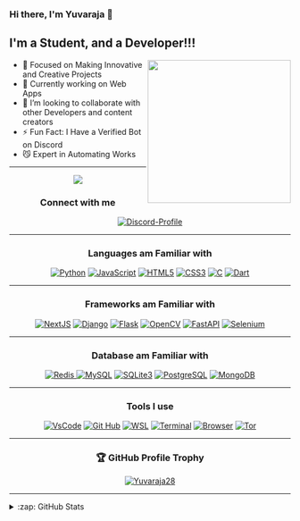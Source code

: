 ### Hi there, I'm Yuvaraja 👋
## I'm a Student, and a Developer!!!

<div align="right">
  <a href="Yuvaraja" target="_blank">
    <img
      width="256"
      align="right"
      src="https://api.daily.dev/devcards/ea1bf798e9124c24bfe87cf941c5decb.png?r=mlv"
    />
  </a>
</div>

- 🔭 Focused on Making Innovative and Creative Projects
- 🌱 Currently working on Web Apps
- 👯 I’m looking to collaborate with other Developers and content creators
- ⚡ Fun Fact: I Have a Verified Bot on Discord
- 😼 Expert in Automating Works

<hr>
<div>
  <p align="center">
    <img src="https://visitor-badge.glitch.me/badge?page_id=Yuvaraja28">
  </p>

  <h3 align="center">Connect with me<br></h3>
  <p align="center">
  <a href="https://discord.com/users/759050921413312532"><img alt="Discord-Profile" src="https://discord.c99.nl/widget/theme-4/759050921413312532.png"></a>
</p>
  <hr>
  </div>
<div>
  <h3 align="center">Languages am Familiar with<br></h3>
  <p align="center">
  <a href="https://python.org"><img alt="Python" src="https://img.shields.io/badge/python-3670A0?style=for-the-badge&logo=python&logoColor=ffdd54"></a>
  <a href="https://javascript.org" target="_blank"><img alt="JavaScript" src="https://img.shields.io/badge/javascript-%23323330.svg?style=for-the-badge&logo=javascript&logoColor=%23F7DF1E"></a>
  <a href="https://developer.mozilla.org/en-US/docs/Web/HTML"><img alt="HTML5" src="https://img.shields.io/badge/html5-%23E34F26.svg?style=for-the-badge&logo=html5&logoColor=white"></a>
  <a href="https://developer.mozilla.org/en-US/docs/Web/CSS" target="_blank"><img alt="CSS3" src="https://img.shields.io/badge/css3-%231572B6.svg?style=for-the-badge&logo=css3&logoColor=white"></a>
  <a href="https://en.wikipedia.org/wiki/C_(programming_language)"><img alt="C" src="https://img.shields.io/badge/c-%2300599C.svg?style=for-the-badge&logo=c&logoColor=white"></a>
  <a href="https://dart.dev"><img alt="Dart" src="https://img.shields.io/badge/dart-%230175C2.svg?style=for-the-badge&logo=dart&logoColor=white"></a>
</p>
  <hr>
  </div>
  <div>
  <h3 align="center">Frameworks am Familiar with<br></h3>
  <p align="center">
    <a href="https://nextjs.org/" target="_blank"><img alt="NextJS" src="https://img.shields.io/badge/Next.js-black?style=for-the-badge&logo=next.js&logoColor=white"></a>
    <a href="https://djangoproject.org" target="_blank"><img alt="Django" src="https://img.shields.io/badge/django-%23092E20.svg?style=for-the-badge&logo=django&logoColor=white"></a>
    <a href="https://flask.palletsprojects.org" target="_blank"><img alt="Flask" src="https://img.shields.io/badge/flask-%23000.svg?style=for-the-badge&logo=flask&logoColor=white"></a>
    <a href="https://opencv.org" target="_blank"><img alt="OpenCV" src="https://img.shields.io/badge/opencv-%23white.svg?style=for-the-badge&logo=opencv&logoColor=white"></a>
    <a href="https://fastapi.tiangolo.com" target="_blank"><img alt="FastAPI" src="https://img.shields.io/badge/FastAPI-005571?style=for-the-badge&logo=fastapi"></a>
    <a href="https://www.selenium.dev/" target="_blank"><img alt="Selenium" src="https://img.shields.io/badge/-selenium-%43B02A?style=for-the-badge&logo=selenium&logoColor=white"></a>
</p>
  </div><hr>
  <div>
  <h3 align="center">Database am Familiar with</h3>
  <p align="center">
    <a href="https://redis.io" target="_blank"><img alt="Redis" src="https://img.shields.io/badge/redis-%23DD0031.svg?style=for-the-badge&logo=redis&logoColor=white"> 
    <a href="https://mysql.org" target="_blank"><img alt="MySQL" src="https://img.shields.io/badge/mysql-%2300f.svg?style=for-the-badge&logo=mysql&logoColor=white"></a>
    <a href="https://sqlite.org" target="_blank"><img alt="SQLite3" src="https://img.shields.io/badge/sqlite-%2307405e.svg?style=for-the-badge&logo=sqlite&logoColor=white"></a>
    <a href="https://postgresql.org" target="_blank"><img alt="PostgreSQL" src="https://img.shields.io/badge/postgres-%23316192.svg?style=for-the-badge&logo=postgresql&logoColor=white"></a>
    <a href="https://mongodb.com" target="_blank"><img alt="MongoDB" src="https://img.shields.io/badge/MongoDB-%234ea94b.svg?style=for-the-badge&logo=mongodb&logoColor=white"></a>
</a>
  </p>
  </div><hr>
  <div>
  <h3 align="center">Tools I use</h3>
  <p align="center">
    <a href="https://code.visualstudio.com/" target="_blank"><img alt="VsCode" src="https://img.shields.io/badge/VS%20Code-0078d7.svg?style=for-the-badge&logo=visual-studio-code&logoColor=white"></a>
    <a href="https://github.com/" target="_blank"><img alt="Git Hub" src="https://img.shields.io/badge/github-%23121011.svg?style=for-the-badge&logo=github&logoColor=white"></a>
    <a href="https://docs.microsoft.com/en-us/windows/wsl/" target="_blank"><img alt="WSL" src="https://img.shields.io/badge/WSL-000000?style=for-the-badge&logo=windows"></a>
    <a href="https://www.microsoft.com/en-us/p/windows-terminal/9n0dx20hk701" target="_blank"><img alt="Terminal" src="https://img.shields.io/badge/Terminal-000000?style=for-the-badge&logo=windowsterminal"></a>
    <a href="https://brave.com/" target="_blank"><img alt="Browser" src="https://img.shields.io/badge/Brave-FB542B?style=for-the-badge&logo=Brave&logoColor=white"></a>
    <a href="https://www.torproject.org/" target="_blank"><img alt="Tor" src="https://img.shields.io/badge/Tor-7D4698?style=for-the-badge&logo=Tor-Browser&logoColor=white"></a>
  </p>
  </div><hr>
 <div>
  <h3 align="center">🏆 GitHub Profile Trophy</h3>
  <p align="center">
    <a href="https://github.com/ryo-ma/github-profile-trophy"><img src="https://github-profile-trophy.vercel.app/?username=Yuvaraja28&theme=discord&row=2&column=3" alt="Yuvaraja28" /></a>
  </p>
</div><hr>
  
<details>
  <summary>:zap: GitHub Stats</summary>
  <p align="center">
    <img align="centre" alt="Yuvaraja's GitHub Stats" src="https://github-readme-stats.vercel.app/api?username=yuvaraja28&show_icons=true&hide_border=true&theme=react&count_private=true" /></pr></details>
    
